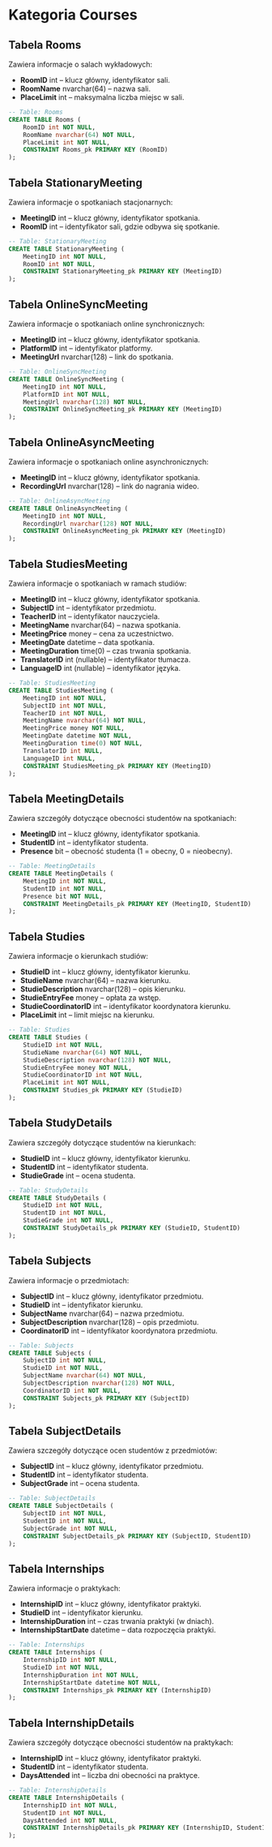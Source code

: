 # Kategoria Courses

## Tabela Rooms

Zawiera informacje o salach wykładowych:

- **RoomID** int – klucz główny, identyfikator sali.
- **RoomName** nvarchar(64) – nazwa sali.
- **PlaceLimit** int – maksymalna liczba miejsc w sali.

```sql
-- Table: Rooms
CREATE TABLE Rooms (
    RoomID int NOT NULL,
    RoomName nvarchar(64) NOT NULL,
    PlaceLimit int NOT NULL,
    CONSTRAINT Rooms_pk PRIMARY KEY (RoomID)
);
```

## Tabela StationaryMeeting

Zawiera informacje o spotkaniach stacjonarnych:

- **MeetingID** int – klucz główny, identyfikator spotkania.
- **RoomID** int – identyfikator sali, gdzie odbywa się spotkanie.

```sql
-- Table: StationaryMeeting
CREATE TABLE StationaryMeeting (
    MeetingID int NOT NULL,
    RoomID int NOT NULL,
    CONSTRAINT StationaryMeeting_pk PRIMARY KEY (MeetingID)
);
```

## Tabela OnlineSyncMeeting

Zawiera informacje o spotkaniach online synchronicznych:

- **MeetingID** int – klucz główny, identyfikator spotkania.
- **PlatformID** int – identyfikator platformy.
- **MeetingUrl** nvarchar(128) – link do spotkania.

```sql
-- Table: OnlineSyncMeeting
CREATE TABLE OnlineSyncMeeting (
    MeetingID int NOT NULL,
    PlatformID int NOT NULL,
    MeetingUrl nvarchar(128) NOT NULL,
    CONSTRAINT OnlineSyncMeeting_pk PRIMARY KEY (MeetingID)
);
```

## Tabela OnlineAsyncMeeting

Zawiera informacje o spotkaniach online asynchronicznych:

- **MeetingID** int – klucz główny, identyfikator spotkania.
- **RecordingUrl** nvarchar(128) – link do nagrania wideo.

```sql
-- Table: OnlineAsyncMeeting
CREATE TABLE OnlineAsyncMeeting (
    MeetingID int NOT NULL,
    RecordingUrl nvarchar(128) NOT NULL,
    CONSTRAINT OnlineAsyncMeeting_pk PRIMARY KEY (MeetingID)
);
```

## Tabela StudiesMeeting

Zawiera informacje o spotkaniach w ramach studiów:

- **MeetingID** int – klucz główny, identyfikator spotkania.
- **SubjectID** int – identyfikator przedmiotu.
- **TeacherID** int – identyfikator nauczyciela.
- **MeetingName** nvarchar(64) – nazwa spotkania.
- **MeetingPrice** money – cena za uczestnictwo.
- **MeetingDate** datetime – data spotkania.
- **MeetingDuration** time(0) – czas trwania spotkania.
- **TranslatorID** int (nullable) – identyfikator tłumacza.
- **LanguageID** int (nullable) – identyfikator języka.

```sql
-- Table: StudiesMeeting
CREATE TABLE StudiesMeeting (
    MeetingID int NOT NULL,
    SubjectID int NOT NULL,
    TeacherID int NOT NULL,
    MeetingName nvarchar(64) NOT NULL,
    MeetingPrice money NOT NULL,
    MeetingDate datetime NOT NULL,
    MeetingDuration time(0) NOT NULL,
    TranslatorID int NULL,
    LanguageID int NULL,
    CONSTRAINT StudiesMeeting_pk PRIMARY KEY (MeetingID)
);
```

## Tabela MeetingDetails

Zawiera szczegóły dotyczące obecności studentów na spotkaniach:

- **MeetingID** int – klucz główny, identyfikator spotkania.
- **StudentID** int – identyfikator studenta.
- **Presence** bit – obecność studenta (1 = obecny, 0 = nieobecny).

```sql
-- Table: MeetingDetails
CREATE TABLE MeetingDetails (
    MeetingID int NOT NULL,
    StudentID int NOT NULL,
    Presence bit NOT NULL,
    CONSTRAINT MeetingDetails_pk PRIMARY KEY (MeetingID, StudentID)
);
```

## Tabela Studies

Zawiera informacje o kierunkach studiów:

- **StudieID** int – klucz główny, identyfikator kierunku.
- **StudieName** nvarchar(64) – nazwa kierunku.
- **StudieDescription** nvarchar(128) – opis kierunku.
- **StudieEntryFee** money – opłata za wstęp.
- **StudieCoordinatorID** int – identyfikator koordynatora kierunku.
- **PlaceLimit** int – limit miejsc na kierunku.

```sql
-- Table: Studies
CREATE TABLE Studies (
    StudieID int NOT NULL,
    StudieName nvarchar(64) NOT NULL,
    StudieDescription nvarchar(128) NOT NULL,
    StudieEntryFee money NOT NULL,
    StudieCoordinatorID int NOT NULL,
    PlaceLimit int NOT NULL,
    CONSTRAINT Studies_pk PRIMARY KEY (StudieID)
);
```

## Tabela StudyDetails

Zawiera szczegóły dotyczące studentów na kierunkach:

- **StudieID** int – klucz główny, identyfikator kierunku.
- **StudentID** int – identyfikator studenta.
- **StudieGrade** int – ocena studenta.

```sql
-- Table: StudyDetails
CREATE TABLE StudyDetails (
    StudieID int NOT NULL,
    StudentID int NOT NULL,
    StudieGrade int NOT NULL,
    CONSTRAINT StudyDetails_pk PRIMARY KEY (StudieID, StudentID)
);
```

## Tabela Subjects

Zawiera informacje o przedmiotach:

- **SubjectID** int – klucz główny, identyfikator przedmiotu.
- **StudieID** int – identyfikator kierunku.
- **SubjectName** nvarchar(64) – nazwa przedmiotu.
- **SubjectDescription** nvarchar(128) – opis przedmiotu.
- **CoordinatorID** int – identyfikator koordynatora przedmiotu.

```sql
-- Table: Subjects
CREATE TABLE Subjects (
    SubjectID int NOT NULL,
    StudieID int NOT NULL,
    SubjectName nvarchar(64) NOT NULL,
    SubjectDescription nvarchar(128) NOT NULL,
    CoordinatorID int NOT NULL,
    CONSTRAINT Subjects_pk PRIMARY KEY (SubjectID)
);
```

## Tabela SubjectDetails

Zawiera szczegóły dotyczące ocen studentów z przedmiotów:

- **SubjectID** int – klucz główny, identyfikator przedmiotu.
- **StudentID** int – identyfikator studenta.
- **SubjectGrade** int – ocena studenta.

```sql
-- Table: SubjectDetails
CREATE TABLE SubjectDetails (
    SubjectID int NOT NULL,
    StudentID int NOT NULL,
    SubjectGrade int NOT NULL,
    CONSTRAINT SubjectDetails_pk PRIMARY KEY (SubjectID, StudentID)
);
```

## Tabela Internships

Zawiera informacje o praktykach:

- **InternshipID** int – klucz główny, identyfikator praktyki.
- **StudieID** int – identyfikator kierunku.
- **InternshipDuration** int – czas trwania praktyki (w dniach).
- **InternshipStartDate** datetime – data rozpoczęcia praktyki.

```sql
-- Table: Internships
CREATE TABLE Internships (
    InternshipID int NOT NULL,
    StudieID int NOT NULL,
    InternshipDuration int NOT NULL,
    InternshipStartDate datetime NOT NULL,
    CONSTRAINT Internships_pk PRIMARY KEY (InternshipID)
);
```

## Tabela InternshipDetails

Zawiera szczegóły dotyczące obecności studentów na praktykach:

- **InternshipID** int – klucz główny, identyfikator praktyki.
- **StudentID** int – identyfikator studenta.
- **DaysAttended** int – liczba dni obecności na praktyce.

```sql
-- Table: InternshipDetails
CREATE TABLE InternshipDetails (
    InternshipID int NOT NULL,
    StudentID int NOT NULL,
    DaysAttended int NOT NULL,
    CONSTRAINT InternshipDetails_pk PRIMARY KEY (InternshipID, StudentID)
);
```
